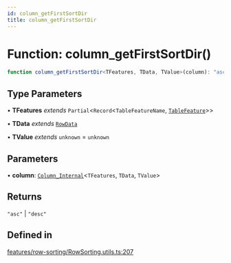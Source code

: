 ```yaml
---
id: column_getFirstSortDir
title: column_getFirstSortDir
---
```


# Function: column\_getFirstSortDir()

```ts
function column_getFirstSortDir<TFeatures, TData, TValue>(column): "asc" | "desc"
```

## Type Parameters

• **TFeatures** *extends* `Partial`\<`Record`\<`TableFeatureName`, [`TableFeature`](../interfaces/tablefeature.md)\>\>

• **TData** *extends* [`RowData`](../type-aliases/rowdata.md)

• **TValue** *extends* `unknown` = `unknown`

## Parameters

• **column**: [`Column_Internal`](../type-aliases/column_internal.md)\<`TFeatures`, `TData`, `TValue`\>

## Returns

`"asc"` \| `"desc"`

## Defined in

[features/row-sorting/RowSorting.utils.ts:207](https://github.com/TanStack/table/blob/main/packages/table-core/src/features/row-sorting/RowSorting.utils.ts#L207)
